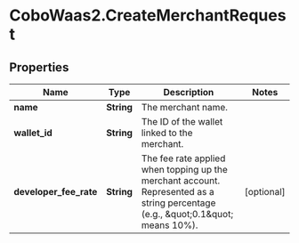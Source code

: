 # CoboWaas2.CreateMerchantRequest

## Properties

Name | Type | Description | Notes
------------ | ------------- | ------------- | -------------
**name** | **String** | The merchant name. | 
**wallet_id** | **String** | The ID of the wallet linked to the merchant. | 
**developer_fee_rate** | **String** | The fee rate applied when topping up the merchant account. Represented as a string percentage (e.g., \&quot;0.1\&quot; means 10%). | [optional] 


